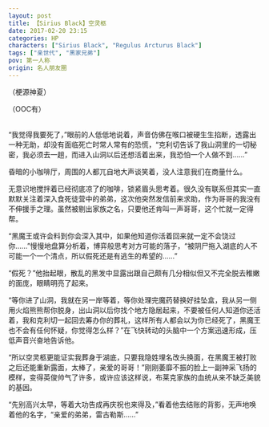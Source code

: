 ```yaml
---
layout: post
title: 【Sirius Black】空灵柩
date: 2017-02-20 23:15
categories: HP
characters: ["Sirius Black", "Regulus Arcturus Black"]
tags: ["亲世代", "黑家兄弟"]
pov: 第一人称
origin: 名人朋友圈
---
```


（梗源神夏）

（OOC有）
<br><br>

“我觉得我要死了，”眼前的人低低地说着，声音仿佛在喉口被硬生生掐断，透露出一种无助，却没有面临死亡时常人常有的恐慌，“克利切告诉了我山洞里的一切秘密，我必须去一趟，而进入山洞以后还想活着出来，我恐怕一个人做不到……”

昏暗的小咖啡厅，周围的人都兀自地大声谈笑着，没人注意我们在商量什么。

无意识地搅拌着已经彻底凉了的咖啡，锁紧眉头思考着。很久没有联系但其实一直默默关注着深入食死徒营中的弟弟，这次他突然发信前来求助，作为哥哥的我没有不伸援手之理。虽然被剔出家族之名，只要他还肯叫一声哥哥，这个忙就一定得帮。

“黑魔王或许会料到你会深入其中，如果他知道你活着回来就一定不会饶过你……”慢慢地盘算分析着，博弈般思考对方可能的落子，“被阴尸拖入湖底的人不可能一个一个清点，所以假死还是有逃生的希望的……”

“假死？”他抬起眼，散乱的黑发中显露出跟自己颇有几分相似但又不完全脱去稚嫩的面庞，眼睛明亮了起来。

“等你进了山洞，我就在另一岸等着，等你处理完魔药替换好挂坠盒，我从另一侧用火焰熊熊帮你脱身，出山洞以后你找个地方隐居起来，不要被任何人知道你还活着，我和克利切一起回去筹办你的葬礼，这样所有人都会以为你已经死了，黑魔王也不会有任何怀疑，你觉得怎么样？”在飞快转动的头脑中一个方案迅速形成，压低声音兴奋地告诉他。

“所以空灵柩更能证实我葬身于湖底，只要我隐姓埋名改头换面，在黑魔王被打败之后还能重新露面，太棒了，亲爱的哥哥！”刚刚萎靡不振的脸上一副神采飞扬的模样，变得英俊帅气了许多，或许应该这样说，布莱克家族的血统从来不缺乏美貌的基因。

“先别高兴太早，等着大功告成再庆祝也来得及，”看着他去结账的背影，无声地唤着他的名字，“亲爱的弟弟，雷古勒斯……”

